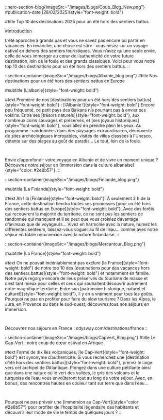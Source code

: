 ::hero-section-blog{imageSrc="/images/blogs/Coub_Blog_New.png"}
#publication-date
[28/02/2025]{style="font-weight: bold"}

#title
Top 10 des destinations 2025 pour un été hors des sentiers battus

#introduction

L’été approche à grands pas et vous ne savez pas encore où partir en vacances. En revanche, une chose est sûre : vous misez sur un voyage estival en dehors des sentiers touristiques. Vous n’avez qu’une seule envie, celle de vous immerger au cœur de l’authenticité de votre future destination, loin de la foule et des grands classiques. Voici pour vous notre top 10 des destinations pour un été hors des sentiers battus.
::


::section-container{imageSrc="/images/blogs/Albanie_blog.png"}
#title
Nos destinations pour un été hors des sentiers battus en Europe

#subtitle
[L'albanie]{style="font-weight: bold"}

#text
Première de nos [destinations pour un été hors des sentiers battus]{style="font-weight: bold"} : [l’Albanie !]{style="font-weight: bold"} Encore peu fréquenté, ce petit pays des Balkans n’a pourtant pas à envier ses voisins. Entre ses [trésors naturels]{style="font-weight: bold"}, aux nombreux coins sauvages et préservés, et [ses joyaux historiques]{style="font-weight: bold"}, vous allez en prendre plein les yeux. Au programme : randonnées dans des paysages extraordinaires, découverte de sites archéologiques incroyables, visites de villes classées à l’Unesco, détente sur des plages au goût de paradis… Le tout, loin de la foule.

<br>

Envie d’approfondir votre voyage en Albanie et de vivre un moment unique ? Découvrez notre séjour en [immersion dans la culture albanaise]{style="color: #2e8b57"}.
::

::section-container{imageSrc="/images/blogs/Finlande_blog.png"}

#subtitle
[La Finlande]{style="font-weight: bold"}

#text
Ah ! la [Finlande]{style="font-weight: bold"}. À seulement 2 h de la France, cette destination tiendra toutes ses promesses [pour un été hors des sentiers battus en Europe]{style="font-weight: bold"}. Avec des forêts qui recouvrent la majorité du territoire, ce ne sont pas les sentiers de randonnée qui manquent et il se peut que vous croisiez davantage d’animaux que de voyageurs… Vivez en harmonie avec la nature, humez les différentes senteurs, laissez-vous voguer au fil de l’eau... comme avec notre séjour en totale reconnexion avec la nature finlandaise.
::

::section-container{imageSrc="/images/blogs/Mercantour_Blog.png"}

#subtitle
[La France]{style="font-weight: bold"}

#text
On ne pouvait indéniablement pas exclure [la France]{style="font-weight: bold"} de notre top 10 des [destinations pour des vacances hors des sentiers battus]{style="font-weight: bold"} et notamment en famille. Notre pays regorge encore de lieux préservés du tourisme de masse et c’est tant mieux pour celles et ceux qui souhaitent découvrir autrement notre magnifique territoire. Entre son [patrimoine historique, naturel et culturel]{style="font-weight: bold"}, il y en a vraiment pour tous les goûts. Pourquoi ne pas en profiter pour faire du slow tourisme ? Dans les Alpes, le Jura, en Provence ou dans le sud-ouest, découvrez tous nos séjours en immersion.

<br>

Découvrez nos séjours en France : odysway.com/destinations/france 
::

::section-container{imageSrc="/images/blogs/CapVert_Blog.png"}
#title
Le Cap-Vert : notre coup de cœur estival en Afrique

#text
Formé de dix îles volcaniques, [le Cap-Vert]{style="font-weight: bold"} est synonyme d’authenticité. Si vous recherchez une [destination d’été hors des sentiers battus]{style="font-weight: bold"}, prenez le large vers cet archipel de l’Atlantique. Plongez dans une culture pétillante ainsi que dans une nature où le vert des vallées, le gris des volcans et le turquoise de l’eau vous envoûteront tout au long de votre séjour. Avec, en bonus, des rencontres hautes en couleur tant sur terre que dans l’eau…

<br>

Pourquoi ne pas prévoir une [immersion au Cap-Vert]{style="color: #2e8b57"} pour profiter de l’hospitalité légendaire des habitants et découvrir leur mode de vie le temps de quelques jours ?
::